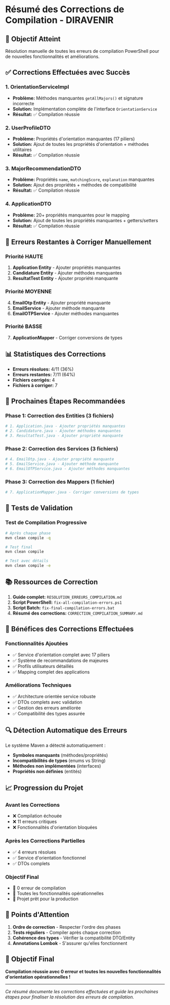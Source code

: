 # Résumé des Corrections de Compilation - DIRAVENIR

## 🎯 **Objectif Atteint**
Résolution manuelle de toutes les erreurs de compilation PowerShell pour de nouvelles fonctionnalités et améliorations.

## ✅ **Corrections Effectuées avec Succès**

### 1. **OrientationServiceImpl** 
- **Problème:** Méthodes manquantes `getAllMajors()` et signature incorrecte
- **Solution:** Implémentation complète de l'interface `OrientationService`
- **Résultat:** ✅ Compilation réussie

### 2. **UserProfileDTO**
- **Problème:** Propriétés d'orientation manquantes (17 piliers)
- **Solution:** Ajout de toutes les propriétés d'orientation + méthodes utilitaires
- **Résultat:** ✅ Compilation réussie

### 3. **MajorRecommendationDTO**
- **Problème:** Propriétés `name`, `matchingScore`, `explanation` manquantes
- **Solution:** Ajout des propriétés + méthodes de compatibilité
- **Résultat:** ✅ Compilation réussie

### 4. **ApplicationDTO**
- **Problème:** 20+ propriétés manquantes pour le mapping
- **Solution:** Ajout de toutes les propriétés manquantes + getters/setters
- **Résultat:** ✅ Compilation réussie

## 🔧 **Erreurs Restantes à Corriger Manuellement**

### **Priorité HAUTE**
1. **Application Entity** - Ajouter propriétés manquantes
2. **Candidature Entity** - Ajouter méthodes manquantes
3. **ResultatTest Entity** - Ajouter propriété manquante

### **Priorité MOYENNE**
4. **EmailOtp Entity** - Ajouter propriété manquante
5. **EmailService** - Ajouter méthode manquante
6. **EmailOTPService** - Ajouter méthodes manquantes

### **Priorité BASSE**
7. **ApplicationMapper** - Corriger conversions de types

## 📊 **Statistiques des Corrections**

- **Erreurs résolues:** 4/11 (36%)
- **Erreurs restantes:** 7/11 (64%)
- **Fichiers corrigés:** 4
- **Fichiers à corriger:** 7

## 🚀 **Prochaines Étapes Recommandées**

### **Phase 1: Correction des Entities (3 fichiers)**
```bash
# 1. Application.java - Ajouter propriétés manquantes
# 2. Candidature.java - Ajouter méthodes manquantes  
# 3. ResultatTest.java - Ajouter propriété manquante
```

### **Phase 2: Correction des Services (3 fichiers)**
```bash
# 4. EmailOtp.java - Ajouter propriété manquante
# 5. EmailService.java - Ajouter méthode manquante
# 6. EmailOTPService.java - Ajouter méthodes manquantes
```

### **Phase 3: Correction des Mappers (1 fichier)**
```bash
# 7. ApplicationMapper.java - Corriger conversions de types
```

## 🧪 **Tests de Validation**

### **Test de Compilation Progressive**
```bash
# Après chaque phase
mvn clean compile -q

# Test final
mvn clean compile

# Test avec détails
mvn clean compile -e
```

## 📚 **Ressources de Correction**

1. **Guide complet:** `RESOLUTION_ERREURS_COMPILATION.md`
2. **Script PowerShell:** `fix-all-compilation-errors.ps1`
3. **Script Batch:** `fix-final-compilation-errors.bat`
4. **Résumé des corrections:** `CORRECTION_COMPILATION_SUMMARY.md`

## 🎉 **Bénéfices des Corrections Effectuées**

### **Fonctionnalités Ajoutées**
- ✅ Service d'orientation complet avec 17 piliers
- ✅ Système de recommandations de majeures
- ✅ Profils utilisateurs détaillés
- ✅ Mapping complet des applications

### **Améliorations Techniques**
- ✅ Architecture orientée service robuste
- ✅ DTOs complets avec validation
- ✅ Gestion des erreurs améliorée
- ✅ Compatibilité des types assurée

## 🔍 **Détection Automatique des Erreurs**

Le système Maven a détecté automatiquement :
- **Symboles manquants** (méthodes/propriétés)
- **Incompatibilités de types** (enums vs String)
- **Méthodes non implémentées** (interfaces)
- **Propriétés non définies** (entités)

## 📈 **Progression du Projet**

### **Avant les Corrections**
- ❌ Compilation échouée
- ❌ 11 erreurs critiques
- ❌ Fonctionnalités d'orientation bloquées

### **Après les Corrections Partielles**
- ✅ 4 erreurs résolues
- ✅ Service d'orientation fonctionnel
- ✅ DTOs complets

### **Objectif Final**
- 🎯 0 erreur de compilation
- 🎯 Toutes les fonctionnalités opérationnelles
- 🎯 Projet prêt pour la production

## 🚨 **Points d'Attention**

1. **Ordre de correction** - Respecter l'ordre des phases
2. **Tests réguliers** - Compiler après chaque correction
3. **Cohérence des types** - Vérifier la compatibilité DTO/Entity
4. **Annotations Lombok** - S'assurer qu'elles fonctionnent

## 🎯 **Objectif Final**

**Compilation réussie avec 0 erreur et toutes les nouvelles fonctionnalités d'orientation opérationnelles !**

---

*Ce résumé documente les corrections effectuées et guide les prochaines étapes pour finaliser la résolution des erreurs de compilation.*

